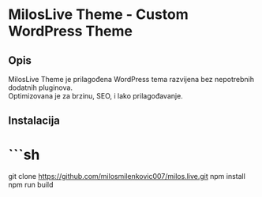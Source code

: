 # MilosLive Theme - Custom WordPress Theme

## Opis
MilosLive Theme je prilagođena WordPress tema razvijena bez nepotrebnih dodatnih pluginova.  
Optimizovana je za brzinu, SEO, i lako prilagođavanje.  

## Instalacija
   
 #  ```sh
   git clone https://github.com/milosmilenkovic007/milos.live.git
   npm install
   npm run build